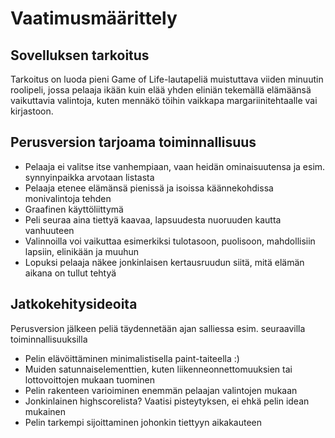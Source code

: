 # Vaatimusmäärittely

## Sovelluksen tarkoitus

Tarkoitus on luoda pieni Game of Life-lautapeliä muistuttava viiden minuutin roolipeli, jossa pelaaja ikään kuin elää yhden eliniän tekemällä elämäänsä vaikuttavia valintoja, kuten mennäkö töihin vaikkapa margariinitehtaalle vai kirjastoon. 

## Perusversion tarjoama toiminnallisuus

- Pelaaja ei valitse itse vanhempiaan, vaan heidän ominaisuutensa ja esim. synnyinpaikka arvotaan listasta
- Pelaaja etenee elämänsä pienissä ja isoissa käännekohdissa monivalintoja tehden
- Graafinen käyttöliittymä
- Peli seuraa aina tiettyä kaavaa, lapsuudesta nuoruuden kautta vanhuuteen
- Valinnoilla voi vaikuttaa esimerkiksi tulotasoon, puolisoon, mahdollisiin lapsiin, elinikään ja muuhun
- Lopuksi pelaaja näkee jonkinlaisen kertausruudun siitä, mitä elämän aikana on tullut tehtyä

## Jatkokehitysideoita

Perusversion jälkeen peliä täydennetään ajan salliessa esim. seuraavilla toiminnallisuuksilla

- Pelin elävöittäminen minimalistisella paint-taiteella :)
- Muiden satunnaiselementtien, kuten liikenneonnettomuuksien tai lottovoittojen mukaan tuominen
- Pelin rakenteen varioiminen enemmän pelaajan valintojen mukaan
- Jonkinlainen highscorelista? Vaatisi pisteytyksen, ei ehkä pelin idean mukainen
- Pelin tarkempi sijoittaminen johonkin tiettyyn aikakauteen
